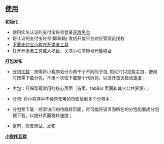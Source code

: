 ## [使用](https://opendocs.alipay.com/mini/developer)
**初始化**
* 使用实名认证的支付宝账号登录[开放平台](https://open.alipay.com/platform/developerIndex.htm)
* 将认证的支付宝账号(即邮箱) 发给开放平台对应管理员授权
* [下载支付宝小程序开发者工具](https://opendocs.alipay.com/mini/ide/download)
* 打开开发者工具载入项目，关联小程序即可开启项目


**打包发布**
* [分包加载](https://opendocs.alipay.com/mini/framework/subpackages)：按需将小程序划分为若干个不同的子包,  启动时只加载主包，使用时按需下载分包，不用一次性下载整个代码包，以提升首页启动速度；

* 主包：只保留最常用的核心页面（首页、tabBar 页面和其它公共资源)；

* 分包:  将小程序中不经常使用的页面放到多个分包中；

* 分包预下载：经常访问的待跳转页面，尽可能将该页面所在的分包配置成分包预下载，以提升页面跳转速度；

* [提审、灰度测试、发布](https://opendocs.alipay.com/mini/introduce/release)


**[小程序互跳](https://opendocs.alipay.com/mini/0090ty)**


